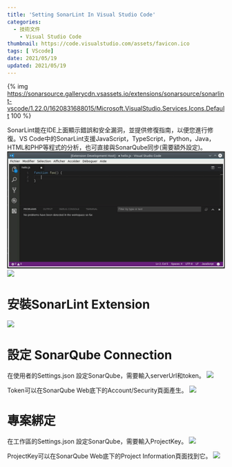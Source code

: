 ```yaml
---
title: 'Setting SonarLint In Visual Studio Code'
categories:
  - 技術文件
	- Visual Studio Code
thumbnail: https://code.visualstudio.com/assets/favicon.ico
tags: [ VScode]
date: 2021/05/19
updated: 2021/05/19
---
```


{% img https://sonarsource.gallerycdn.vsassets.io/extensions/sonarsource/sonarlint-vscode/1.22.0/1620831688015/Microsoft.VisualStudio.Services.Icons.Default  100 %}

SonarLint能在IDE上面顯示錯誤和安全漏洞，並提供修復指南，以便您進行修復。VS Code中的SonarLint支援JavaScript，TypeScript，Python，Java，HTML和PHP等程式的分析，也可直接與SonarQube同步(需要額外設定)。
![](https://github.com/SonarSource/sonarlint-vscode/raw/HEAD/images/sonarlint-vscode.gif)
![](https://github.com/SonarSource/sonarlint-vscode/raw/HEAD/images/sonarlint-rule-description.gif)

<!-- more --> 

# 安裝SonarLint Extension
![](https://i.imgur.com/k5qQMbL.png)

# 設定 SonarQube Connection
在使用者的Settings.json 設定SonarQube，需要輸入serverUrl和token。
![](https://i.imgur.com/CcfIArM.png)

Token可以在SonarQube Web底下的Account/Security頁面產生。
![](https://i.imgur.com/EDsnG4B.png)

# 專案綁定
在工作區的Settings.json 設定SonarQube，需要輸入ProjectKey。
![](https://imgur.com/RZPyA8X.png)

ProjectKey可以在SonarQube Web底下的Project Information頁面找到它。
![](https://i.imgur.com/9Py2rWR.png)



